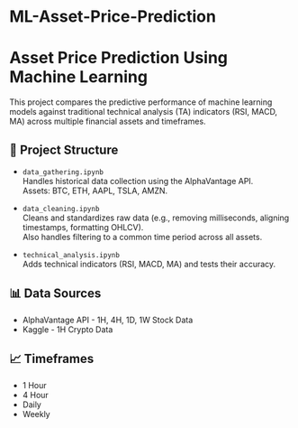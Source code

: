 # ML-Asset-Price-Prediction

# Asset Price Prediction Using Machine Learning

This project compares the predictive performance of machine learning models against traditional technical analysis (TA) indicators (RSI, MACD, MA) across multiple financial assets and timeframes.

## 📁 Project Structure

- `data_gathering.ipynb`  
  Handles historical data collection using the AlphaVantage API.  
  Assets: BTC, ETH, AAPL, TSLA, AMZN.

- `data_cleaning.ipynb`  
  Cleans and standardizes raw data (e.g., removing milliseconds, aligning timestamps, formatting OHLCV).  
  Also handles filtering to a common time period across all assets.

- `technical_analysis.ipynb`  
  Adds technical indicators (RSI, MACD, MA) and tests their accuracy.

## 📊 Data Sources

- AlphaVantage API - 1H, 4H, 1D, 1W Stock Data
- Kaggle - 1H Crypto Data

## 📈 Timeframes

- 1 Hour  
- 4 Hour  
- Daily  
- Weekly